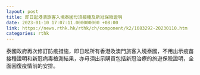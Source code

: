 ```yaml
---
layout: post
title: 即日起港澳旅客入境泰國毋須接種及新冠保險證明
date: 2023-01-10 17:07:11.000000000 +08:00
link: https://news.rthk.hk/rthk/ch/component/k2/1683292-20230110.htm
categories: rthk
---
```


泰國政府再次修訂防疫措施，即日起所有香港及澳門旅客入境泰國，不用出示疫苗接種證明和新冠病毒檢測結果，亦毋須出示購買包括新冠治療的旅遊保險證明，全面回復疫情前的安排。
